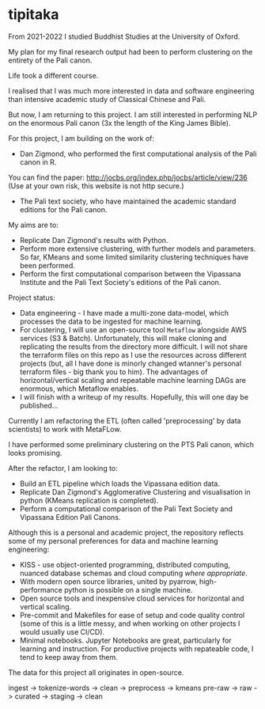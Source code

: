 # tipitaka

From 2021-2022 I studied Buddhist Studies at the University of Oxford.

My plan for my final research output had been to perform clustering on the entirety of the Pali canon.

Life took a different course. 

I realised that I was much more interested in data and software engineering than intensive academic study of Classical Chinese and Pali.

But now, I am returning to this project.
I am still interested in performing NLP on the enormous Pali canon (3x the length of the King James Bible).

For this project, I am building on the work of:
* Dan Zigmond, who performed the first computational analysis of the Pali canon in R.

You can find the paper:
http://jocbs.org/index.php/jocbs/article/view/236
(Use at your own risk, this website is not http secure.)

* The Pali text society, who have maintained the academic standard editions for the Pali canon.

My aims are to:
* Replicate Dan Zigmond's results with Python.
* Perform more extensive clustering, with further models and parameters. So far, KMeans and some limited similarity clustering techniques have been performed.
* Perform the first computational comparison between the Vipassana Institute and the Pali Text Society's editions of the Pali canon.


Project status:
* Data engineering - I have made a multi-zone data-model, which processes the data to be ingested for machine learning.
* For clustering, I will use an open-source tool `Metaflow` alongside AWS services (S3 & Batch).
Unfortunately, this will make cloning and replicating the results from the directory more difficult. I will not share the terraform files on this repo as I use the resources across different projects (but, all I have done is minorly changed wtanner's personal terraform files - big thank you to him). The advantages of horizontal/vertical scaling and repeatable machine learning DAGs are enormous, which Metaflow enables.
* I will finish with a writeup of my results. Hopefully, this will one day be published...


Currently I am refactoring the ETL (often called 'preprocessing' by data scientists) to work with MetaFLow.


I have performed some preliminary clustering on the PTS Pali canon, which looks promising.

After the refactor, I am looking to:
* Build an ETL pipeline which loads the Vipassana edition data.
* Replicate Dan Zigmond's Agglomerative Clustering and visualisation in python (KMeans replication is completed).
* Perform a computational comparison of the Pali Text Society and Vipassana Edition Pali Canons.

Although this is a personal and academic project, the repository reflects some of my personal preferences for data and machine learning engineering:
* KISS - use object-oriented programming, distributed computing, nuanced database schemas and cloud computing _where appropriate_.
* With modern open source libraries, united by pyarrow, high-performance python is possible on a single machine.
* Open source tools and inexpensive cloud services for horizontal and vertical scaling.
* Pre-commit and Makefiles for ease of setup and code quality control (some of this is a little messy, and when working on other projects I would usually use CI/CD).
* Minimal notebooks. Jupyter Notebooks are great, particularly for learning and instruction. For productive projects with repateable code, I tend to keep away from them.

The data for this project all originates in open-source.


ingest -> tokenize-words -> clean -> preprocess -> kmeans
pre-raw -> raw -> curated -> staging -> clean
